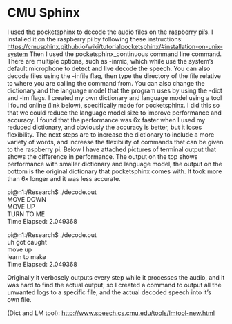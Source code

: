 # CMU Sphinx
I used the pocketsphinx to decode the audio files on the raspberry pi’s. I installed it on the raspberry pi by following these instructions: https://cmusphinx.github.io/wiki/tutorialpocketsphinx/#installation-on-unix-system
Then I used the pocketsphinx_continuous command line command. There are multiple options, such as -inmic, which while use the system’s default microphone to detect and live decode the speech. You can also decode files using the -infile flag, then type the directory of the file relative to where you are calling the command from. You can also change the dictionary and the language model that the program uses by using the -dict and -lm flags. I created my own dictionary and language model using a tool I found online (link below), specifically made for pocketsphinx. I did this so that we could reduce the language model size to improve performance and accuracy. I found that the performance was 6x faster when I used my reduced dictionary, and obviously the accuracy is better, but it loses flexibility. The next steps are to increase the dictionary to include a more variety of words, and increase the flexibility of commands that can be given to the raspberry pi. Below I have attached pictures of terminal output that shows the difference in performance. The output on the top shows performance with smaller dictionary and language model, the output on the bottom is the original dictionary that pocketsphinx comes with. It took more than 6x longer and it was less accurate.

pi@n1:/Research$ ./decode.out  
MOVE DOWN  
MOVE UP  
TURN TO ME  
Time Elapsed: 2.049368  


pi@n1:/Research$ ./decode.out  
uh got caught  
move up  
learn to make  
Time Elapsed: 2.049368  


Originally it verbosely outputs every step while it processes the audio, and it was hard to find the actual output, so I created a command to output all the unwanted logs to a specific file, and the actual decoded speech into it’s own file.

(Dict and LM tool): http://www.speech.cs.cmu.edu/tools/lmtool-new.html
